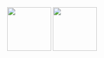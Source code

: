 <div id="header" align="center">
  <img src="https://media.giphy.com/media/M9gbBd9nbDrOTu1Mqx/giphy.gif" width="100"/>

  <img src="https://giphy.com/embed/TF11LDmoh12PQpBenN/giphy.gif" width="100"/>

  
</div>
